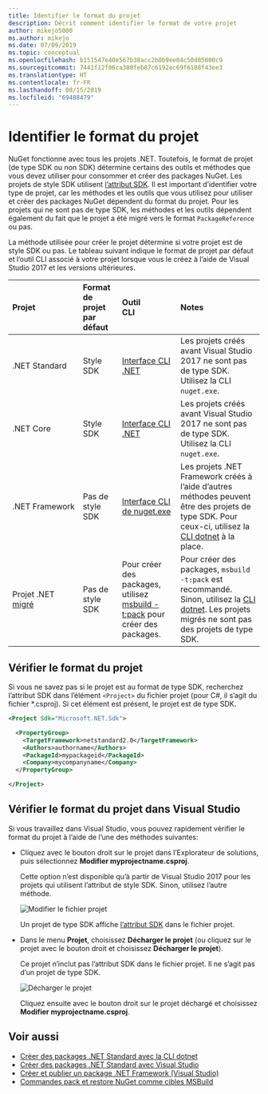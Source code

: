 ```yaml
---
title: Identifier le format du projet
description: Décrit comment identifier le format de votre projet
author: mikejo5000
ms.author: mikejo
ms.date: 07/09/2019
ms.topic: conceptual
ms.openlocfilehash: b151547e40e567b38acc2b0b9ee84c50d85000c9
ms.sourcegitcommit: 7441f12f06ca380feb87c6192ec69f6108f43ee3
ms.translationtype: HT
ms.contentlocale: fr-FR
ms.lasthandoff: 08/15/2019
ms.locfileid: "69488479"
---
```

# <a name="identify-the-project-format"></a>Identifier le format du projet

NuGet fonctionne avec tous les projets .NET. Toutefois, le format de projet (de type SDK ou non SDK) détermine certains des outils et méthodes que vous devez utiliser pour consommer et créer des packages NuGet. Les projets de style SDK utilisent [l’attribut SDK](/dotnet/core/tools/csproj#additions). Il est important d’identifier votre type de projet, car les méthodes et les outils que vous utilisez pour utiliser et créer des packages NuGet dépendent du format du projet. Pour les projets qui ne sont pas de type SDK, les méthodes et les outils dépendent également du fait que le projet a été migré vers le format `PackageReference` ou pas.

La méthode utilisée pour créer le projet détermine si votre projet est de style SDK ou pas. Le tableau suivant indique le format de projet par défaut et l’outil CLI associé à votre projet lorsque vous le créez à l’aide de Visual Studio 2017 et les versions ultérieures.

| Projet&nbsp;&nbsp;&nbsp;&nbsp;&nbsp;&nbsp;&nbsp;&nbsp;&nbsp;&nbsp;&nbsp;&nbsp;&nbsp;&nbsp; | Format de projet par défaut | Outil CLI&nbsp;&nbsp;&nbsp;&nbsp;&nbsp;&nbsp;&nbsp;&nbsp;&nbsp; | Notes |
|:------------- |:-------------|:-----|:-----|
| .NET Standard | Style SDK | [Interface CLI .NET](../install-nuget-client-tools.md#dotnetexe-cli) | Les projets créés avant Visual Studio 2017 ne sont pas de type SDK. Utilisez la CLI `nuget.exe`. |
| .NET Core | Style SDK | [Interface CLI .NET](../install-nuget-client-tools.md#dotnetexe-cli) | Les projets créés avant Visual Studio 2017 ne sont pas de type SDK. Utilisez la CLI `nuget.exe`. |
| .NET Framework | Pas de style SDK | [Interface CLI de nuget.exe](../install-nuget-client-tools.md#nugetexe-cli) | Les projets .NET Framework créés à l’aide d’autres méthodes peuvent être des projets de type SDK. Pour ceux-ci, utilisez la [CLI dotnet](../install-nuget-client-tools.md#dotnetexe-cli) à la place. |
| Projet .NET [migré](../consume-packages/migrate-packages-config-to-package-reference.md) | Pas de style SDK| Pour créer des packages, utilisez [msbuild -t:pack](../consume-packages/migrate-packages-config-to-package-reference.md#create-a-package-after-migration) pour créer des packages. | Pour créer des packages, `msbuild -t:pack` est recommandé. Sinon, utilisez la [CLI dotnet](../install-nuget-client-tools.md#dotnetexe-cli). Les projets migrés ne sont pas des projets de type SDK. |

## <a name="check-the-project-format"></a>Vérifier le format du projet

Si vous ne savez pas si le projet est au format de type SDK, recherchez l’attribut SDK dans l’élément `<Project>` du fichier projet (pour C#, il s’agit du fichier *.csproj). Si cet élément est présent, le projet est de type SDK.

```xml
<Project Sdk="Microsoft.NET.Sdk">

  <PropertyGroup>
    <TargetFramework>netstandard2.0</TargetFramework>
    <Authors>authorname</Authors>
    <PackageId>mypackageid</PackageId>
    <Company>mycompanyname</Company>
  </PropertyGroup>

</Project>
```

## <a name="check-the-project-format-in-visual-studio"></a>Vérifier le format du projet dans Visual Studio

Si vous travaillez dans Visual Studio, vous pouvez rapidement vérifier le format du projet à l’aide de l’une des méthodes suivantes:

- Cliquez avec le bouton droit sur le projet dans l’Explorateur de solutions, puis sélectionnez **Modifier myprojectname.csproj**.

   Cette option n’est disponible qu’à partir de Visual Studio 2017 pour les projets qui utilisent l’attribut de style SDK. Sinon, utilisez l’autre méthode.

   ![Modifier le fichier projet](media/edit-project-file.png)

   Un projet de type SDK affiche [l’attribut SDK](/dotnet/core/tools/csproj#additions) dans le fichier projet.
   
- Dans le menu **Projet**, choisissez **Décharger le projet** (ou cliquez sur le projet avec le bouton droit et choisissez **Décharger le projet**).

   Ce projet n’inclut pas l’attribut SDK dans le fichier projet. Il ne s’agit pas d’un projet de type SDK.

   ![Décharger le projet](media/unload-project.png)

   Cliquez ensuite avec le bouton droit sur le projet déchargé et choisissez **Modifier myprojectname.csproj**.

## <a name="see-also"></a>Voir aussi

- [Créer des packages .NET Standard avec la CLI dotnet](../quickstart/create-and-publish-a-package-using-the-dotnet-cli.md)
- [Créer des packages .NET Standard avec Visual Studio](../quickstart/create-and-publish-a-package-using-visual-studio.md)
- [Créer et publier un package .NET Framework (Visual Studio)](../quickstart/create-and-publish-a-package-using-visual-studio-net-framework.md)
- [Commandes pack et restore NuGet comme cibles MSBuild](../reference/msbuild-targets.md)
